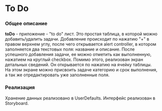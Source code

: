 # To Do
### Общее описание
**toDo** - приложение - "to do" лист. Это простая таблица, в которой можно добавить/удалить задачи. Добавление происходит по нажатию "+" в правом верхнем углу, после чего открывается alert controller, в котором заполняется два текстовых поля: название и описание. После успешного добавления задачи, ее можно отметить как выполненную, нажатием на круглый checkbox.
Помимо этого, реализован экран детальных сведений. Он открывается по нажатию на ячейку таблицы. На этом экране можно присвоить задаче категорию и срок выполнения, а так же отредактировать уже заполненные поля.

### Реализация
Хранение данных реализовано в UserDefaults. Интерфейс реализован в Storyboard.
